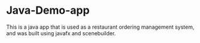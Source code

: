 # Java-Demo-app
This is a java app that is used as a restaurant ordering management system, and was built using javafx and scenebuilder.
